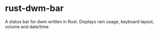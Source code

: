 # rust-dwm-bar
A status bar for dwm written in Rust. Displays ram usage, keyboard layout, volume and date/time.
